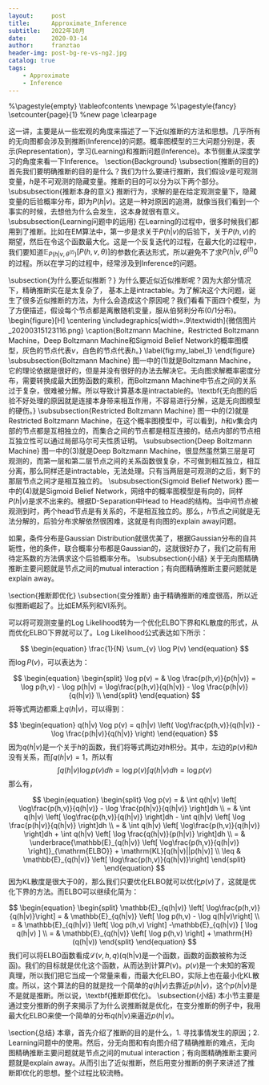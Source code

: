 ```yaml
---
layout:     post
title:      Approximate_Inference
subtitle:   2022年10月
date:       2020-03-14
author:     franztao
header-img: post-bg-re-vs-ng2.jpg
catalog: true
tags:
    - Approximate
    - Inference
---
```


    

%\pagestyle{empty}
\tableofcontents
\newpage
%\pagestyle{fancy}
\setcounter{page}{1} %new page
\clearpage

这一讲，主要是从一些宏观的角度来描述了一下近似推断的方法和思想。几乎所有的无向图都会涉及到推断(Inference)的问题。概率图模型的三大问题分别是，表示(Representation)，学习(Learning)和推断问题(Inference)。本节侧重从深度学习的角度来看一下Inference。
\section{Background}
\subsection{推断的目的}
首先我们要明确推断的目的是什么？我们为什么要进行推断，我们假设$v$是可观测变量，$h$是不可观测的隐藏变量。推断的目的可以分为以下两个部分。
\subsubsection{推断本身的意义}
推断行为，求解的是在给定观测变量下，隐藏变量的后验概率分布，即为$P(h|v)$。这是一种对原因的追溯，就像当我们看到一个事实的时候，去想他为什么会发生，这本身就很有意义。
\subsubsection{Learning问题中的运用}
在Learning的过程中，很多时候我们都用到了推断。比如在EM算法中，第一步是求关于$P(h|v)$的后验下，关于$P(h,v)$的期望，然后在令这个函数最大化。这是一个反复迭代的过程，在最大化的过程中，我们要知道$\mathbb{E}_{P(h|v,\theta^{(t)})}[P(h,v,\theta)]$的参数化表达形式，所以避免不了求$P(h|v,\theta^{(t)}0$的过程。所以在学习的过程中，经常涉及到Inference的问题。

\subsection{为什么要近似推断？}
为什么要近似近似推断呢？因为大部分情况下，精确推断实在是太复杂了，
基本上是intractable。为了解决这个大问题，诞生了很多近似推断的方法，为什么会造成这个原因呢？我们看看下面四个模型，为了方便描述，假设每个节点都是离散随机变量，服从伯努利分布(0/1分布)。
\begin{figure}[H]
    \centering
    \includegraphics[width=.9\textwidth]{微信图片_20200315123116.png}
    \caption{Boltzmann Machine，Restricted Boltzmann Machine，Deep Boltzmann Machine和Sigmoid Belief Network的概率图模型，灰色的节点代表$v$，白色的节点代表$h$。}
    \label{fig:my_label_1}
\end{figure}
\subsubsection{Boltzmann Machine}
图一中的(1)就是Boltzmann Machine，它的理论依据是很好的，但是并没有很好的办法去解决它。无向图求解概率密度分布，需要转换成最大团势函数的乘积，而Boltzmann Machine中节点之间的关系过于复杂，很难被分解。所以导致计算基本是intractable的。\textbf{无向图的后验不好处理的原因就是连接本身带来相互作用，不容易进行分解，这是无向图模型的硬伤。}
\subsubsection{Restricted Boltzmann Machine}
图一中的(2)就是Restricted Boltzmann Machine，在这个概率图模型中，可以看到，$h$和$v$集合内部的节点都是互相独立的，而集合之间的节点都是相互连接的。结点内部的节点相互独立性可以通过局部马尔可夫性质证明。
\subsubsection{Deep Boltzmann Machine}
图一中的(3)就是Deep Boltzmann Machine，很显然虽然第三层是可观测的，而第一层和第二层节点之间的关系函数很复杂，不可做到相互独立，相互分离，那么同样还是intractable，无法处理。只有当两层是可观测的之后，剩下的那层节点之间才是相互独立的。
\subsubsection{Sigmoid Belief Network}
图一中的(4)就是Sigmoid Belief Network，网络中的概率图模型是有向的，同样$P(h|v)$是求不出来的。根据D-Separation中Head to Head的结构。当中间节点被观测到时，两个head节点是有关系的，不是相互独立的。那么，$h$节点之间就是无法分解的，后验分布求解依然很困难，这就是有向图的explain away问题。

如果，条件分布是Gaussian Distribution就很优美了，根据Gaussian分布的自共轭性，他的条件，联合概率分布都是Gaussian的，这就很好办了，我们之前有用待定系数的方法俩求这个后验概率分布。
\subsubsection{小结}
关于无向图精确推断主要问题就是节点之间的mutual interaction；有向图精确推断主要问题就是explain away。

\section{推断即优化}
\subsection{变分推断}
由于精确推断的难度很高，所以近似推断崛起了。比如EM系列和VI系列。

可以将可观测变量的Log Likelihood转为一个优化ELBO下界和KL散度的形式，从而优化ELBO下界就可以了。Log Likelihood公式表达如下所示：

$$
\begin{equation}
    \frac{1}{N} \sum_{v} \log P(v)
\end{equation}
$$
而$\log P(v)$，可以表达为：

$$
\begin{equation}
    \begin{split}
        \log p(v) = & \log \frac{p(h,v)}{p(h|v)}
        = \log p(h,v) - \log p(h|v) 
        = \log\frac{p(h,v)}{q(h|v)} - \log \frac{p(h|v)}{q(h|v)} \\
    \end{split}
\end{equation}
$$
将等式两边都乘上$q(h|v)$，可以得到：

$$
\begin{equation}
    q(h|v) \log p(v) = q(h|v) \left( \log\frac{p(h,v)}{q(h|v)} - \log \frac{p(h|v)}{q(h|v)} \right)
\end{equation}
$$
因为$q(h|v)$是一个关于$h$的函数，我们将等式两边对$h$积分。其中，左边的$p(v)$和$h$没有关系，而$\int q(h|v) =1$，所以有
$$\int q(h|v) \log p(v) dh = \log p(v) \int q(h|v)  dh = \log p(v) $$
那么有，

$$
\begin{equation}
\begin{split}
    \log p(v) = & \int q(h|v) \left[ \log\frac{p(h,v)}{q(h|v)} - \log \frac{p(h|v)}{q(h|v)} \right]dh \\
    = & \int q(h|v) \left[ \log\frac{p(h,v)}{q(h|v)} \right]dh - \int q(h|v) \left[ \log \frac{p(h|v)}{q(h|v)} \right]dh \\
    = & \int q(h|v) \left[ \log\frac{p(h,v)}{q(h|v)} \right]dh + \int q(h|v) \left[ \log \frac{q(h|v)}{p(h|v)} \right]dh \\
    = & \underbrace{\mathbb{E}_{q(h|v)} \left[ \log\frac{p(h,v)}{q(h|v)} \right]}_{\mathrm{ELBO}} + \mathrm{KL}[q(h|v)||p(h|v)] \\
    \leq & \mathbb{E}_{q(h|v)} \left[ \log\frac{p(h,v)}{q(h|v)}\right]
\end{split}
\end{equation}
$$
因为KL散度是很大于0的，那么我们只要优化ELBO就可以优化$p(v)$了，这就是优化下界的方法。而ELBO可以继续化简为：

$$
\begin{equation}
    \begin{split}
        \mathbb{E}_{q(h|v)} \left[ \log\frac{p(h,v)}{q(h|v)}\right] = & \mathbb{E}_{q(h|v)} \left[ \log p(h,v) - \log q(h|v)\right] \\
        = & \mathbb{E}_{q(h|v)} \left[ \log p(h,v) \right] -\mathbb{E}_{q(h|v)} [ \log q(h|v) ] \\
        = & \mathbb{E}_{q(h|v)} \left[ \log p(h,v) \right] + \mathrm{H}(q(h|v))
    \end{split}
\end{equation}
$$
我们可以将ELBO函数看成$\mathcal{L}(v,h,q)$(q(h|v)是一个函数，函数的函数被称为泛函)。我们的目标就是优化这个函数，从而达到计算$P(v)$。$p(v)$是一个未知的客观真理，所以我们把它当成一个常量来看，而最大化ELBO，实际上也在最小化KL散度。所以，这个算法的目的就是找一个简单的$q(h|v)$去靠近$p(h|v)$，这个$p(h|v)$是不是就是推断。所以说，\textbf{推断即优化}。
\subsection{小结}
本小节主要是通过变分推断的例子来揭示了为什么说推断就是优化，在变分推断的例子中，我用最大化ELBO来使一个简单的分布$q(h|v)$来逼近$p(h|v)$。

\section{总结}
本章，首先介绍了推断的目的是什么，1. 寻找事情发生的原因；2. Learning问题中的使用。然后，分无向图和有向图介绍了精确推断的难点，无向图精确推断主要问题就是节点之间的mutual interaction；有向图精确推断主要问题就是explain away。从而引出了近似推断，然后用变分推断的例子来讲述了推断即优化的思想。整个过程比较流畅。








